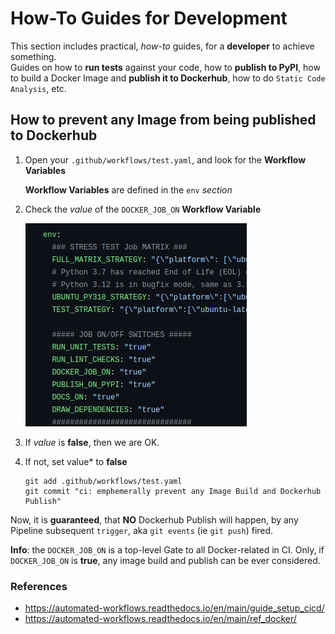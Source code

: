 # How-To Guides for Development

This section includes practical, *how-to* guides, for a **developer** to achieve something.  
Guides on how to **run tests** against your code, how to **publish to PyPI**, how to build
a Docker Image and **publish it to Dockerhub**, how to do `Static Code Analysis`, etc.


## How to prevent any Image from being published to Dockerhub

1. Open your `.github/workflows/test.yaml`, and look for the **Workflow Variables**
 
    **Workflow Variables** are defined in the `env` *section*

2. Check the *value* of the `DOCKER_JOB_ON` **Workflow Variable**
    
    [this is line is not rendered; markdown comment]: #

    ![Docker OFF](../assets/docker_off.png)

3. If *value* is **false**, then we are OK.
   
4. If not, set value* to **false**

    ```shell
    git add .github/workflows/test.yaml
    git commit "ci: emphemerally prevent any Image Build and Dockerhub Publish"
    ```

Now, it is **guaranteed**, that **NO** Dockerhub Publish will happen,
by any Pipeline subsequent `trigger`, aka `git events` (ie `git push`) fired.

**Info**: the `DOCKER_JOB_ON` is a top-level Gate to all Docker-related in CI.
Only, if `DOCKER_JOB_ON` is **true**, any image build and publish can be ever considered.

### References

- https://automated-workflows.readthedocs.io/en/main/guide_setup_cicd/
- https://automated-workflows.readthedocs.io/en/main/ref_docker/
